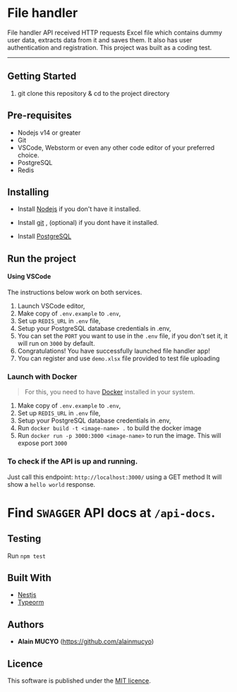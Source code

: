 # File handler

File handler API received HTTP requests Excel file which contains dummy user data, extracts data from it and saves them.
It also has user authentication and registration. This project was built as a coding test. 

---

## Getting Started
1. git clone this repository & cd to the project directory

## Pre-requisites

* Nodejs v14 or greater
* Git
* VSCode, Webstorm or even any other code editor of your preferred choice.
* PostgreSQL
* Redis

## Installing

* Install [Nodejs](https://nodejs.org/en/) if you don't have it installed.

* Install [git](https://www.digitalocean.com/community/tutorials/how-to-contribute-to-open-source-getting-started-with-git)
  , (optional) if you dont have it installed.

* Install [PostgreSQL](https://www.postgresql.org)

## Run the project

#### Using VSCode
The instructions below work on both services.
1. Launch VSCode editor,
2. Make copy of `.env.example` to `.env`,
3. Set up `REDIS_URL` in `.env` file,
4. Setup your PostgreSQL database credentials in .env,
5. You can set the `PORT` you want to use in the `.env` file, if you don't set it, it will run on `3000` by default.
6. Congratulations! You have successfully launched file handler app!
7. You can register and use `demo.xlsx` file provided to test file uploading

### Launch with Docker

> For this, you need to have [Docker](https://www.docker.com/) installed in your system.

1. Make copy of `.env.example` to `.env`,
2. Set up `REDIS_URL` in `.env` file,
3. Setup your PostgreSQL database credentials in .env,
4. Run `docker build -t <image-name> .` to build the docker image
5. Run `docker run -p 3000:3000 <image-name>` to run the image. This will expose port `3000`


### To check if the API is up and running.

Just call this endpoint: `http://localhost:3000/` using a GET method It will show a `hello world` response.

# Find `SWAGGER`  API docs at `/api-docs`.

## Testing

Run `npm test`

## Built With

* [Nestjs](https://nestjs.com/)
* [Typeorm](https://typeorm.io)


## Authors

* **Alain MUCYO** (https://github.com/alainmucyo)

## Licence

This software is published under the [MIT licence](http://opensource.org/licenses/MIT).

